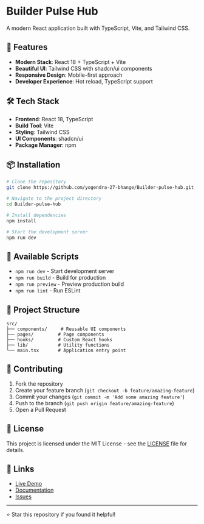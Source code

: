 # Builder Pulse Hub



A modern React application built with TypeScript, Vite, and Tailwind CSS.

## 🚀 Features

- **Modern Stack**: React 18 + TypeScript + Vite
- **Beautiful UI**: Tailwind CSS with shadcn/ui components
- **Responsive Design**: Mobile-first approach
- **Developer Experience**: Hot reload, TypeScript support

## 🛠️ Tech Stack

- **Frontend**: React 18, TypeScript
- **Build Tool**: Vite
- **Styling**: Tailwind CSS
- **UI Components**: shadcn/ui
- **Package Manager**: npm

## 📦 Installation

```bash
# Clone the repository
git clone https://github.com/yogendra-27-bhange/Builder-pulse-hub.git

# Navigate to the project directory
cd Builder-pulse-hub

# Install dependencies
npm install

# Start the development server
npm run dev
```

## 🎯 Available Scripts

- `npm run dev` - Start development server
- `npm run build` - Build for production
- `npm run preview` - Preview production build
- `npm run lint` - Run ESLint

## 📁 Project Structure

```
src/
├── components/     # Reusable UI components
├── pages/         # Page components
├── hooks/         # Custom React hooks
├── lib/           # Utility functions
└── main.tsx       # Application entry point
```

## 🤝 Contributing

1. Fork the repository
2. Create your feature branch (`git checkout -b feature/amazing-feature`)
3. Commit your changes (`git commit -m 'Add some amazing feature'`)
4. Push to the branch (`git push origin feature/amazing-feature`)
5. Open a Pull Request

## 📄 License

This project is licensed under the MIT License - see the [LICENSE](LICENSE) file for details.

## 🔗 Links

- [Live Demo](https://your-demo-link.com)
- [Documentation](https://your-docs-link.com)
- [Issues](https://github.com/yourusername/Builder-pulse-hub/issues)

---

⭐ Star this repository if you found it helpful! 